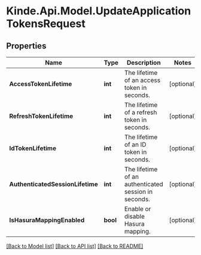 # Kinde.Api.Model.UpdateApplicationTokensRequest

## Properties

Name | Type | Description | Notes
------------ | ------------- | ------------- | -------------
**AccessTokenLifetime** | **int** | The lifetime of an access token in seconds. | [optional] 
**RefreshTokenLifetime** | **int** | The lifetime of a refresh token in seconds. | [optional] 
**IdTokenLifetime** | **int** | The lifetime of an ID token in seconds. | [optional] 
**AuthenticatedSessionLifetime** | **int** | The lifetime of an authenticated session in seconds. | [optional] 
**IsHasuraMappingEnabled** | **bool** | Enable or disable Hasura mapping. | [optional] 

[[Back to Model list]](../README.md#documentation-for-models) [[Back to API list]](../README.md#documentation-for-api-endpoints) [[Back to README]](../README.md)


